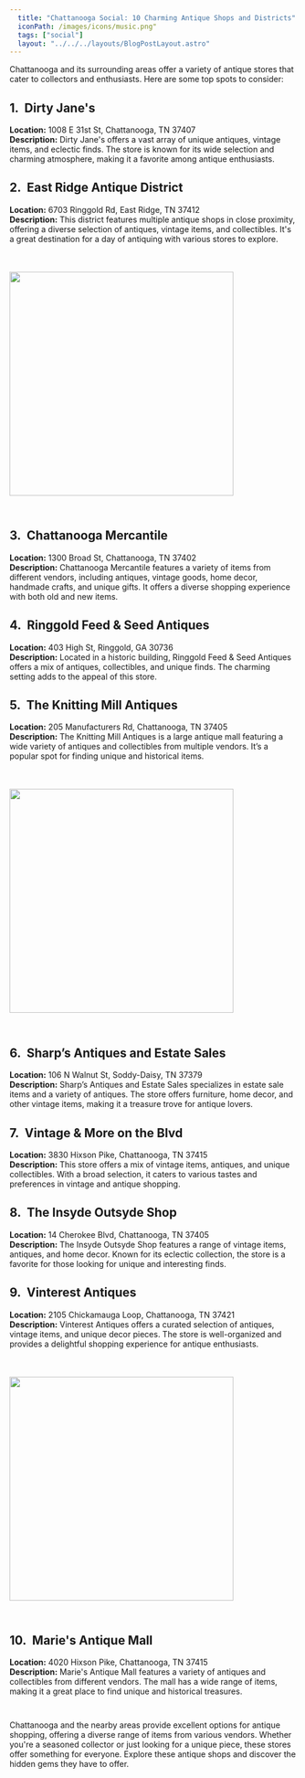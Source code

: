 ```yaml
---
  title: "Chattanooga Social: 10 Charming Antique Shops and Districts"
  iconPath: /images/icons/music.png"
  tags: ["social"]
  layout: "../../../layouts/BlogPostLayout.astro"
---
```

<style>
  @media (min-width: 768px) {
    .responsive-box {
      width: 28em !important;
      height: 28em !important;
    }
  }
</style>

<div>
  <div>
    Chattanooga and its surrounding areas offer a variety of antique stores that cater to collectors and enthusiasts. Here are some top spots to consider:
  </div>

  <div class="pb-2">
    <h2><span class="color-pink">1.</span>&nbsp;&nbsp;Dirty Jane's</h2>
    <div class="mb-0p5"><b>Location:</b> 1008 E 31st St, Chattanooga, TN 37407</div>
    <div class="mb-0p5"><b>Description:</b> Dirty Jane's offers a vast array of unique antiques, vintage items, and eclectic finds. The store is known for its wide selection and charming atmosphere, making it a favorite among antique enthusiasts.</div>
  </div>

  <div class="pb-2">
    <h2><span class="color-pink">2.</span>&nbsp;&nbsp;East Ridge Antique District</h2>
    <div class="mb-0p5"><b>Location:</b> 6703 Ringgold Rd, East Ridge, TN 37412</div>
    <div class="mb-0p5"><b>Description:</b> This district features multiple antique shops in close proximity, offering a diverse selection of antiques, vintage items, and collectibles. It's a great destination for a day of antiquing with various stores to explore.</div>
  </div>

  <div class="flex justify-center">
    <image src="/images/chattanooga_guides/social/antiquing1.webp" class="responsive-box" style="width: 20em; height: 20em; margin-bottom: 2em; margin-top: 3.5em;">
  </div>

  <div class="pb-2">
    <h2><span class="color-pink">3.</span>&nbsp;&nbsp;Chattanooga Mercantile</h2>
    <div class="mb-0p5"><b>Location:</b> 1300 Broad St, Chattanooga, TN 37402</div>
    <div class="mb-0p5"><b>Description:</b> Chattanooga Mercantile features a variety of items from different vendors, including antiques, vintage goods, home decor, handmade crafts, and unique gifts. It offers a diverse shopping experience with both old and new items.</div>
  </div>



  <div class="pb-2">
    <h2><span class="color-pink">4.</span>&nbsp;&nbsp;Ringgold Feed & Seed Antiques</h2>
    <div class="mb-0p5"><b>Location:</b> 403 High St, Ringgold, GA 30736</div>
    <div class="mb-0p5"><b>Description:</b> Located in a historic building, Ringgold Feed & Seed Antiques offers a mix of antiques, collectibles, and unique finds. The charming setting adds to the appeal of this store.</div>
  </div>

  <div class="pb-2">
    <h2><span class="color-pink">5.</span>&nbsp;&nbsp;The Knitting Mill Antiques</h2>
    <div class="mb-0p5"><b>Location:</b> 205 Manufacturers Rd, Chattanooga, TN 37405</div>
    <div class="mb-0p5"><b>Description:</b> The Knitting Mill Antiques is a large antique mall featuring a wide variety of antiques and collectibles from multiple vendors. It’s a popular spot for finding unique and historical items.</div>
  </div>

  <div class="flex justify-center">
    <image src="/images/chattanooga_guides/social/antiquing2.webp" class="responsive-box" style="width: 20em; height: 20em; margin-bottom: 2em; margin-top: 3.5em;">
  </div>

  <div class="pb-2">
    <h2><span class="color-pink">6.</span>&nbsp;&nbsp;Sharp’s Antiques and Estate Sales</h2>
    <div class="mb-0p5"><b>Location:</b> 106 N Walnut St, Soddy-Daisy, TN 37379</div>
    <div class="mb-0p5"><b>Description:</b> Sharp’s Antiques and Estate Sales specializes in estate sale items and a variety of antiques. The store offers furniture, home decor, and other vintage items, making it a treasure trove for antique lovers.</div>
  </div>

  <div class="pb-2">
    <h2><span class="color-pink">7.</span>&nbsp;&nbsp;Vintage & More on the Blvd</h2>
    <div class="mb-0p5"><b>Location:</b> 3830 Hixson Pike, Chattanooga, TN 37415</div>
    <div class="mb-0p5"><b>Description:</b> This store offers a mix of vintage items, antiques, and unique collectibles. With a broad selection, it caters to various tastes and preferences in vintage and antique shopping.</div>
  </div>

  <div class="pb-2">
    <h2><span class="color-pink">8.</span>&nbsp;&nbsp;The Insyde Outsyde Shop</h2>
    <div class="mb-0p5"><b>Location:</b> 14 Cherokee Blvd, Chattanooga, TN 37405</div>
    <div class="mb-0p5"><b>Description:</b> The Insyde Outsyde Shop features a range of vintage items, antiques, and home decor. Known for its eclectic collection, the store is a favorite for those looking for unique and interesting finds.</div>
  </div>

  <div class="pb-2">
    <h2><span class="color-pink">9.</span>&nbsp;&nbsp;Vinterest Antiques</h2>
    <div class="mb-0p5"><b>Location:</b> 2105 Chickamauga Loop, Chattanooga, TN 37421</div>
    <div class="mb-0p5"><b>Description:</b> Vinterest Antiques offers a curated selection of antiques, vintage items, and unique decor pieces. The store is well-organized and provides a delightful shopping experience for antique enthusiasts.</div>
  </div>

  <div class="flex justify-center">
    <image src="/images/chattanooga_guides/social/antiquing3.webp" class="responsive-box" style="width: 20em; height: 20em; margin-bottom: 2em; margin-top: 3.5em;">
  </div>

  <div class="pb-2">
    <h2><span class="color-pink">10.</span>&nbsp;&nbsp;Marie's Antique Mall</h2>
    <div class="mb-0p5"><b>Location:</b> 4020 Hixson Pike, Chattanooga, TN 37415</div>
    <div class="mb-0p5"><b>Description:</b> Marie's Antique Mall features a variety of antiques and collectibles from different vendors. The mall has a wide range of items, making it a great place to find unique and historical treasures.</div>
  </div>

  <div style="margin-top: 3em;">Chattanooga and the nearby areas provide excellent options for antique shopping, offering a diverse range of items from various vendors. Whether you're a seasoned collector or just looking for a unique piece, these stores offer something for everyone. Explore these antique shops and discover the hidden gems they have to offer.</div>
</div>
